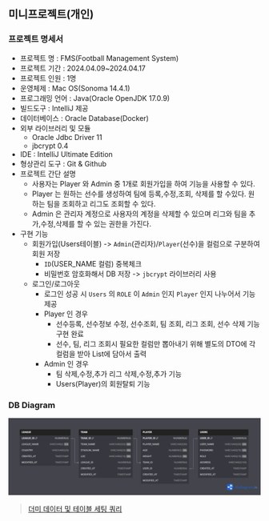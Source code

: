 ## 미니프로젝트(개인)

### 프로젝트 명세서
- 프로젝트 명 : FMS(Football Management System)
- 프로젝트 기간 : 2024.04.09~2024.04.17
- 프로젝트 인원 : 1명
- 운영체제 : Mac OS(Sonoma 14.4.1)
- 프로그래밍 언어 : Java(Oracle OpenJDK 17.0.9)
- 빌드도구 : IntelliJ 제공
- 데이터베이스 : Oracle Database(Docker)
- 외부 라이브러리 및 모듈
    - Oracle Jdbc Driver 11
    - jbcrypt 0.4
- IDE : IntelliJ Ultimate Edition
- 형상관리 도구 : Git & Github
- 프로젝트 간단 설명
  - 사용자는 Player 와 Admin 중 1개로 회원가입을 하여 기능을 사용할 수 있다.
  - Player 는 원하는 선수를 생성하여 팀에 등록,수정,조회, 삭제를 할 수있다. 원하는 팀을 조회하고 리그도 조회할 수 있다.
  - Admin 은 관리자 계정으로 사용자의 계정을 삭제할 수 있으며 리그와 팀을 추가,수정,삭제를 할 수 있는 권한을 가진다.
- 구현 기능
  - 회원가입(Users테이블) -> `Admin`(관리자)/`Player`(선수)을 컬럼으로 구분하여 회원 저장
    - `ID`(USER_NAME 컬럼) 중복체크
    - 비밀번호 암호화해서 DB 저장 -> `jbcrypt` 라이브러리 사용
  - 로그인/로그아웃
    - 로그인 성공 시 `Users` 의 `ROLE` 이 `Admin` 인지 `Player` 인지 나누어서 기능 제공
    - Player 인 경우
      - 선수등록, 선수정보 수정, 선수조회, 팀 조회, 리그 조회, 선수 삭제 기능 구현 완료
      - 선수, 팀, 리그 조회시 필요한 컬럼만 뽑아내기 위해 별도의 DTO에 각 컬럼을 받아 List에 담아서 출력
    - Admin 인 경우
      - 팀 삭제,수정,추가 리그 삭제,수정,추가 기능 
      - Users(Player)의 회원탈퇴 기능

### DB Diagram
![db.png](src/resources/DB_Diagram.png)

> [더미 데이터 및 테이블 세팅 쿼리](src/sql/table.sql)